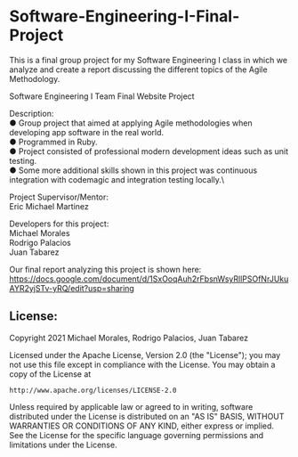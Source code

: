 # Software-Engineering-I-Final-Project
This is a final group project for my Software Engineering I class in which we analyze and create a report discussing the different topics of the Agile Methodology.

Software Engineering I Team Final Website Project

Description:\
● Group project that aimed at applying Agile methodologies when developing app software in the real world.\
● Programmed in Ruby.\
● Project consisted of professional modern development ideas such as unit testing.\
● Some more additional skills shown in this project was continuous integration with codemagic and integration testing
locally.\

Project Supervisor/Mentor:\
Eric Michael Martinez

Developers for this project:\
Michael Morales\
Rodrigo Palacios\
Juan Tabarez

Our final report analyzing this project is shown here: https://docs.google.com/document/d/1SxOoqAuh2rFbsnWsyRllPSOfNrJUkuAYR2yjSTv-yRQ/edit?usp=sharing

License:
----------------------------------------------------------------------
Copyright 2021 Michael Morales, Rodrigo Palacios, Juan Tabarez

Licensed under the Apache License, Version 2.0 (the "License");
you may not use this file except in compliance with the License.
You may obtain a copy of the License at

    http://www.apache.org/licenses/LICENSE-2.0

Unless required by applicable law or agreed to in writing, software
distributed under the License is distributed on an "AS IS" BASIS,
WITHOUT WARRANTIES OR CONDITIONS OF ANY KIND, either express or implied.
See the License for the specific language governing permissions and
limitations under the License.
